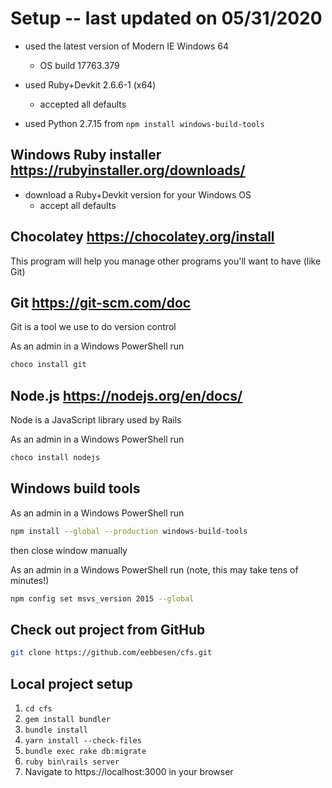 # Setup -- last updated on 05/31/2020
* used the latest version of Modern IE Windows 64
  * OS build 17763.379

* used Ruby+Devkit 2.6.6-1 (x64)
  * accepted all defaults

* used Python 2.7.15 from `npm install windows-build-tools`

## Windows Ruby installer https://rubyinstaller.org/downloads/
* download a Ruby+Devkit version for your Windows OS
  * accept all defaults

## Chocolatey https://chocolatey.org/install
This program will help you manage other programs you'll want to have (like Git)

## Git https://git-scm.com/doc
Git is a tool we use to do version control

As an admin in a Windows PowerShell run
```bash
choco install git
```

## Node.js https://nodejs.org/en/docs/
Node is a JavaScript library used by Rails

As an admin in a Windows PowerShell run
```bash
choco install nodejs
```

## Windows build tools
As an admin in a Windows PowerShell run
```bash
npm install --global --production windows-build-tools
```
then close window manually

As an admin in a Windows PowerShell run (note, this may take tens of minutes!)
```bash
npm config set msvs_version 2015 --global
```

## Check out project from GitHub
```bash
git clone https://github.com/eebbesen/cfs.git
```

## Local project setup
1. `cd cfs`
1. `gem install bundler`
1. `bundle install`
1. `yarn install --check-files`
1. `bundle exec rake db:migrate`
1. `ruby bin\rails server`
1. Navigate to https://localhost:3000 in your browser

